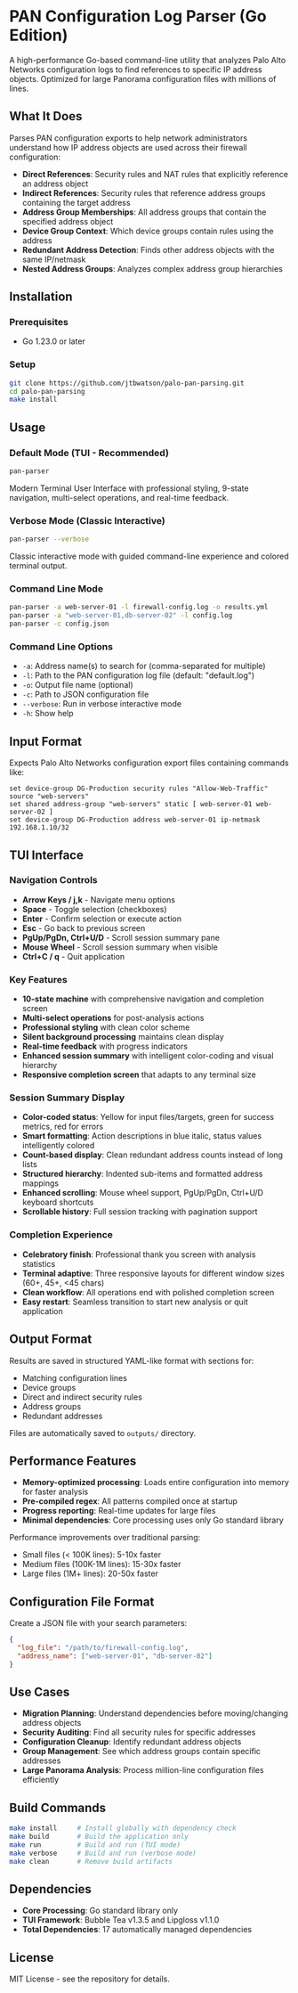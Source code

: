 # PAN Configuration Log Parser (Go Edition)

A high-performance Go-based command-line utility that analyzes Palo Alto Networks configuration logs to find references to specific IP address objects. Optimized for large Panorama configuration files with millions of lines.

## What It Does

Parses PAN configuration exports to help network administrators understand how IP address objects are used across their firewall configuration:

- **Direct References**: Security rules and NAT rules that explicitly reference an address object
- **Indirect References**: Security rules that reference address groups containing the target address  
- **Address Group Memberships**: All address groups that contain the specified address object
- **Device Group Context**: Which device groups contain rules using the address
- **Redundant Address Detection**: Finds other address objects with the same IP/netmask
- **Nested Address Groups**: Analyzes complex address group hierarchies

## Installation

### Prerequisites
- Go 1.23.0 or later

### Setup
```bash
git clone https://github.com/jtbwatson/palo-pan-parsing.git
cd palo-pan-parsing
make install
```

## Usage

### Default Mode (TUI - Recommended)
```bash
pan-parser
```
Modern Terminal User Interface with professional styling, 9-state navigation, multi-select operations, and real-time feedback.

### Verbose Mode (Classic Interactive)
```bash
pan-parser --verbose
```
Classic interactive mode with guided command-line experience and colored terminal output.

### Command Line Mode
```bash
pan-parser -a web-server-01 -l firewall-config.log -o results.yml
pan-parser -a "web-server-01,db-server-02" -l config.log
pan-parser -c config.json
```

### Command Line Options
- `-a`: Address name(s) to search for (comma-separated for multiple)
- `-l`: Path to the PAN configuration log file (default: "default.log")
- `-o`: Output file name (optional)
- `-c`: Path to JSON configuration file
- `--verbose`: Run in verbose interactive mode
- `-h`: Show help

## Input Format

Expects Palo Alto Networks configuration export files containing commands like:
```
set device-group DG-Production security rules "Allow-Web-Traffic" source "web-servers"
set shared address-group "web-servers" static [ web-server-01 web-server-02 ]
set device-group DG-Production address web-server-01 ip-netmask 192.168.1.10/32
```

## TUI Interface

### Navigation Controls
- **Arrow Keys / j,k** - Navigate menu options
- **Space** - Toggle selection (checkboxes)
- **Enter** - Confirm selection or execute action
- **Esc** - Go back to previous screen
- **PgUp/PgDn, Ctrl+U/D** - Scroll session summary pane
- **Mouse Wheel** - Scroll session summary when visible
- **Ctrl+C / q** - Quit application

### Key Features
- **10-state machine** with comprehensive navigation and completion screen
- **Multi-select operations** for post-analysis actions
- **Professional styling** with clean color scheme
- **Silent background processing** maintains clean display
- **Real-time feedback** with progress indicators
- **Enhanced session summary** with intelligent color-coding and visual hierarchy
- **Responsive completion screen** that adapts to any terminal size

### Session Summary Display
- **Color-coded status**: Yellow for input files/targets, green for success metrics, red for errors
- **Smart formatting**: Action descriptions in blue italic, status values intelligently colored
- **Count-based display**: Clean redundant address counts instead of long lists
- **Structured hierarchy**: Indented sub-items and formatted address mappings
- **Enhanced scrolling**: Mouse wheel support, PgUp/PgDn, Ctrl+U/D keyboard shortcuts
- **Scrollable history**: Full session tracking with pagination support

### Completion Experience
- **Celebratory finish**: Professional thank you screen with analysis statistics
- **Terminal adaptive**: Three responsive layouts for different window sizes (60+, 45+, <45 chars)
- **Clean workflow**: All operations end with polished completion screen
- **Easy restart**: Seamless transition to start new analysis or quit application

## Output Format

Results are saved in structured YAML-like format with sections for:
- Matching configuration lines
- Device groups
- Direct and indirect security rules
- Address groups
- Redundant addresses

Files are automatically saved to `outputs/` directory.

## Performance Features

- **Memory-optimized processing**: Loads entire configuration into memory for faster analysis
- **Pre-compiled regex**: All patterns compiled once at startup
- **Progress reporting**: Real-time updates for large files
- **Minimal dependencies**: Core processing uses only Go standard library

Performance improvements over traditional parsing:
- Small files (< 100K lines): 5-10x faster
- Medium files (100K-1M lines): 15-30x faster  
- Large files (1M+ lines): 20-50x faster

## Configuration File Format

Create a JSON file with your search parameters:
```json
{
  "log_file": "/path/to/firewall-config.log",
  "address_name": ["web-server-01", "db-server-02"]
}
```

## Use Cases

- **Migration Planning**: Understand dependencies before moving/changing address objects
- **Security Auditing**: Find all security rules for specific addresses
- **Configuration Cleanup**: Identify redundant address objects
- **Group Management**: See which address groups contain specific addresses
- **Large Panorama Analysis**: Process million-line configuration files efficiently

## Build Commands

```bash
make install     # Install globally with dependency check
make build       # Build the application only
make run         # Build and run (TUI mode)
make verbose     # Build and run (verbose mode)
make clean       # Remove build artifacts
```

## Dependencies

- **Core Processing**: Go standard library only
- **TUI Framework**: Bubble Tea v1.3.5 and Lipgloss v1.1.0
- **Total Dependencies**: 17 automatically managed dependencies

## License

MIT License - see the repository for details.